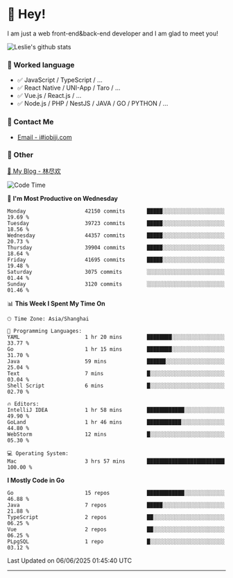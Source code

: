 # 👋 Hey!

I am just a web front-end&back-end developer and I am glad to meet you!

![Leslie's github stats](https://github-readme-stats.vercel.app/api?username=unsafe-ptr&&show_icons=true&&title_color=1abc9c&&icon_color=1abc9c)


### 📝 Worked language

- ✅ JavaScript / TypeScript / ...
- ✅ React Native / UNI-App / Taro / ...
- ✅ Vue.js / React.js / ...
- ✅ Node.js / PHP / NestJS / JAVA / GO / PYTHON / ...

### 📮 Contact Me

- [Email - i#iobiji.com](mailto:i@iobiji.com)


### 🤪 Other

[📌 My Blog - 林尽欢](https://iobiji.com)

<!--START_SECTION:waka-->
![Code Time](http://img.shields.io/badge/Code%20Time-1%2C763%20hrs%2048%20mins-blue)

📅 **I'm Most Productive on Wednesday** 

```text
Monday                   42150 commits       █████░░░░░░░░░░░░░░░░░░░░   19.69 % 
Tuesday                  39723 commits       █████░░░░░░░░░░░░░░░░░░░░   18.56 % 
Wednesday                44357 commits       █████░░░░░░░░░░░░░░░░░░░░   20.73 % 
Thursday                 39904 commits       █████░░░░░░░░░░░░░░░░░░░░   18.64 % 
Friday                   41695 commits       █████░░░░░░░░░░░░░░░░░░░░   19.48 % 
Saturday                 3075 commits        ░░░░░░░░░░░░░░░░░░░░░░░░░   01.44 % 
Sunday                   3120 commits        ░░░░░░░░░░░░░░░░░░░░░░░░░   01.46 % 
```


📊 **This Week I Spent My Time On** 

```text
🕑︎ Time Zone: Asia/Shanghai

💬 Programming Languages: 
YAML                     1 hr 20 mins        ████████░░░░░░░░░░░░░░░░░   33.77 % 
Go                       1 hr 15 mins        ████████░░░░░░░░░░░░░░░░░   31.70 % 
Java                     59 mins             ██████░░░░░░░░░░░░░░░░░░░   25.04 % 
Text                     7 mins              █░░░░░░░░░░░░░░░░░░░░░░░░   03.04 % 
Shell Script             6 mins              █░░░░░░░░░░░░░░░░░░░░░░░░   02.70 % 

🔥 Editors: 
IntelliJ IDEA            1 hr 58 mins        ████████████░░░░░░░░░░░░░   49.90 % 
GoLand                   1 hr 46 mins        ███████████░░░░░░░░░░░░░░   44.80 % 
WebStorm                 12 mins             █░░░░░░░░░░░░░░░░░░░░░░░░   05.30 % 

💻 Operating System: 
Mac                      3 hrs 57 mins       █████████████████████████   100.00 % 
```

**I Mostly Code in Go** 

```text
Go                       15 repos            ████████████░░░░░░░░░░░░░   46.88 % 
Java                     7 repos             █████░░░░░░░░░░░░░░░░░░░░   21.88 % 
TypeScript               2 repos             ██░░░░░░░░░░░░░░░░░░░░░░░   06.25 % 
Vue                      2 repos             ██░░░░░░░░░░░░░░░░░░░░░░░   06.25 % 
PLpgSQL                  1 repo              █░░░░░░░░░░░░░░░░░░░░░░░░   03.12 % 
```




 Last Updated on 06/06/2025 01:45:40 UTC
<!--END_SECTION:waka-->
---
